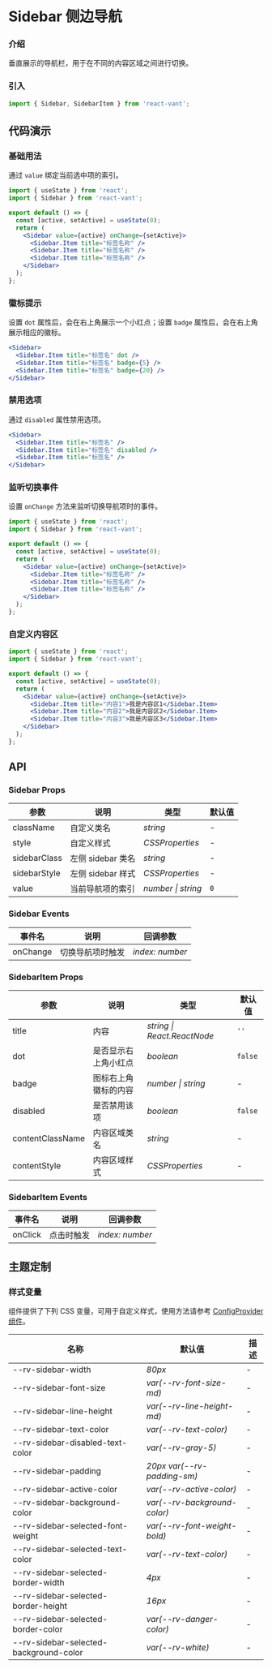# Sidebar 侧边导航

### 介绍

垂直展示的导航栏，用于在不同的内容区域之间进行切换。

### 引入

```js
import { Sidebar, SidebarItem } from 'react-vant';
```

## 代码演示

### 基础用法

通过 `value` 绑定当前选中项的索引。

```jsx
import { useState } from 'react';
import { Sidebar } from 'react-vant';

export default () => {
  const [active, setActive] = useState(0);
  return (
    <Sidebar value={active} onChange={setActive}>
      <Sidebar.Item title="标签名称" />
      <Sidebar.Item title="标签名称" />
      <Sidebar.Item title="标签名称" />
    </Sidebar>
  );
};
```

### 徽标提示

设置 `dot` 属性后，会在右上角展示一个小红点；设置 `badge` 属性后，会在右上角展示相应的徽标。

```jsx
<Sidebar>
  <Sidebar.Item title="标签名" dot />
  <Sidebar.Item title="标签名" badge={5} />
  <Sidebar.Item title="标签名" badge={20} />
</Sidebar>
```

### 禁用选项

通过 `disabled` 属性禁用选项。

```jsx
<Sidebar>
  <Sidebar.Item title="标签名" />
  <Sidebar.Item title="标签名" disabled />
  <Sidebar.Item title="标签名" />
</Sidebar>
```

### 监听切换事件

设置 `onChange` 方法来监听切换导航项时的事件。

```jsx
import { useState } from 'react';
import { Sidebar } from 'react-vant';

export default () => {
  const [active, setActive] = useState(0);
  return (
    <Sidebar value={active} onChange={setActive}>
      <Sidebar.Item title="标签名称" />
      <Sidebar.Item title="标签名称" />
      <Sidebar.Item title="标签名称" />
    </Sidebar>
  );
};
```

### 自定义内容区

```jsx
import { useState } from 'react';
import { Sidebar } from 'react-vant';

export default () => {
  const [active, setActive] = useState(0);
  return (
    <Sidebar value={active} onChange={setActive}>
      <Sidebar.Item title="内容1">我是内容区1</Sidebar.Item>
      <Sidebar.Item title="内容2">我是内容区2</Sidebar.Item>
      <Sidebar.Item title="内容3">我是内容区3</Sidebar.Item>
    </Sidebar>
  );
};
```

## API

### Sidebar Props

| 参数         | 说明              | 类型               | 默认值 |
| ------------ | ----------------- | ------------------ | ------ |
| className    | 自定义类名        | _string_           | -      |
| style        | 自定义样式        | _CSSProperties_    | -      |
| sidebarClass | 左侧 sidebar 类名 | _string_           | -      |
| sidebarStyle | 左侧 sidebar 样式 | _CSSProperties_    | -      |
| value        | 当前导航项的索引  | _number \| string_ | `0`    |

### Sidebar Events

| 事件名   | 说明             | 回调参数        |
| -------- | ---------------- | --------------- |
| onChange | 切换导航项时触发 | _index: number_ |

### SidebarItem Props

| 参数             | 说明                 | 类型                        | 默认值  |
| ---------------- | -------------------- | --------------------------- | ------- |
| title            | 内容                 | _string \| React.ReactNode_ | `''`    |
| dot              | 是否显示右上角小红点 | _boolean_                   | `false` |
| badge            | 图标右上角徽标的内容 | _number \| string_          | -       |
| disabled         | 是否禁用该项         | _boolean_                   | `false` |
| contentClassName | 内容区域类名         | _string_                    | -       |
| contentStyle     | 内容区域样式         | _CSSProperties_             | -       |

### SidebarItem Events

| 事件名  | 说明       | 回调参数        |
| ------- | ---------- | --------------- |
| onClick | 点击时触发 | _index: number_ |

## 主题定制

### 样式变量

组件提供了下列 CSS 变量，可用于自定义样式，使用方法请参考 [ConfigProvider 组件](#/zh-CN/config-provider)。

| 名称                                   | 默认值                       | 描述 |
| -------------------------------------- | ---------------------------- | ---- |
| --rv-sidebar-width                     | _80px_                       | -    |
| --rv-sidebar-font-size                 | _var(--rv-font-size-md)_     | -    |
| --rv-sidebar-line-height               | _var(--rv-line-height-md)_   | -    |
| --rv-sidebar-text-color                | _var(--rv-text-color)_       | -    |
| --rv-sidebar-disabled-text-color       | _var(--rv-gray-5)_           | -    |
| --rv-sidebar-padding                   | _20px var(--rv-padding-sm)_  | -    |
| --rv-sidebar-active-color              | _var(--rv-active-color)_     | -    |
| --rv-sidebar-background-color          | _var(--rv-background-color)_ | -    |
| --rv-sidebar-selected-font-weight      | _var(--rv-font-weight-bold)_ | -    |
| --rv-sidebar-selected-text-color       | _var(--rv-text-color)_       | -    |
| --rv-sidebar-selected-border-width     | _4px_                        | -    |
| --rv-sidebar-selected-border-height    | _16px_                       | -    |
| --rv-sidebar-selected-border-color     | _var(--rv-danger-color)_     | -    |
| --rv-sidebar-selected-background-color | _var(--rv-white)_            | -    |
